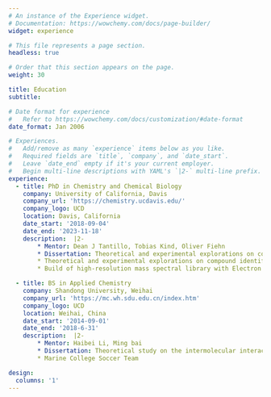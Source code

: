 ```yaml
---
# An instance of the Experience widget.
# Documentation: https://wowchemy.com/docs/page-builder/
widget: experience

# This file represents a page section.
headless: true

# Order that this section appears on the page.
weight: 30

title: Education
subtitle:

# Date format for experience
#   Refer to https://wowchemy.com/docs/customization/#date-format
date_format: Jan 2006

# Experiences.
#   Add/remove as many `experience` items below as you like.
#   Required fields are `title`, `company`, and `date_start`.
#   Leave `date_end` empty if it's your current employer.
#   Begin multi-line descriptions with YAML's `|2-` multi-line prefix.
experience:
  - title: PhD in Chemistry and Chemical Biology
    company: University of California, Davis
    company_url: 'https://chemistry.ucdavis.edu/'
    company_logo: UCD
    location: Davis, California
    date_start: '2018-09-04'
    date_end: '2023-11-18'
    description:  |2-
        * Mentor: Dean J Tantillo, Tobias Kind, Oliver Fiehn
        * Dissertation: Theoretical and experimental explorations on compound identification in metabolomics  
        * Theoretical and experimental explorations on compound identification in metabolomics
        * Build of high-resolution mass spectral library with Electron and Chemical Ionization source

  - title: BS in Applied Chemistry
    company: Shandong University, Weihai
    company_url: 'https://mc.wh.sdu.edu.cn/index.htm'
    company_logo: UCD
    location: Weihai, China
    date_start: '2014-09-01'
    date_end: '2018-6-31'
    description:  |2-
        * Mentor: Haibei Li, Ming bai
        * Dissertation: Theoretical study on the intermolecular interactions between polyfluorene, polythiophene, and single-walled carbon nanotubes
        * Marine College Soccer Team

design:
  columns: '1'
---
```

